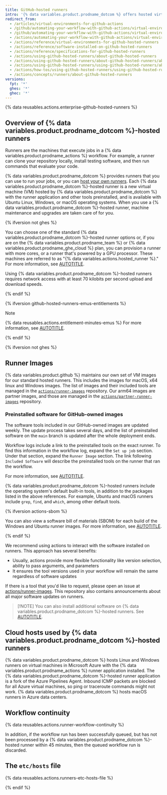 ```yaml
---
title: GitHub-hosted runners
intro: '{% data variables.product.prodname_dotcom %} offers hosted virtual machines to run workflows. The virtual machine contains an environment of tools, packages, and settings available for {% data variables.product.prodname_actions %} to use.'
redirect_from:
  - /articles/virtual-environments-for-github-actions
  - /github/automating-your-workflow-with-github-actions/virtual-environments-for-github-actions
  - /github/automating-your-workflow-with-github-actions/virtual-environments-for-github-hosted-runners
  - /actions/automating-your-workflow-with-github-actions/virtual-environments-for-github-hosted-runners
  - /actions/reference/virtual-environments-for-github-hosted-runners
  - /actions/reference/software-installed-on-github-hosted-runners
  - /actions/reference/specifications-for-github-hosted-runners
  - /actions/using-github-hosted-runners/about-github-hosted-runners
  - /actions/using-github-hosted-runners/about-github-hosted-runners/about-github-hosted-runners
  - /actions/using-github-hosted-runners/using-github-hosted-runners/about-github-hosted-runners
  - /actions/how-tos/using-github-hosted-runners/using-github-hosted-runners/about-github-hosted-runners
  - /actions/concepts/runners/about-github-hosted-runners
versions:
  fpt: '*'
  ghes: '*'
  ghec: '*'
---
```


{% data reusables.actions.enterprise-github-hosted-runners %}

## Overview of {% data variables.product.prodname_dotcom %}-hosted runners

Runners are the machines that execute jobs in a {% data variables.product.prodname_actions %} workflow. For example, a runner can clone your repository locally, install testing software, and then run commands that evaluate your code.

{% data variables.product.prodname_dotcom %} provides runners that you can use to run your jobs, or you can [host your own runners](/actions/hosting-your-own-runners/managing-self-hosted-runners/about-self-hosted-runners). Each {% data variables.product.prodname_dotcom %}-hosted runner is a new virtual machine (VM) hosted by {% data variables.product.prodname_dotcom %} with the runner application and other tools preinstalled, and is available with Ubuntu Linux, Windows, or macOS operating systems. When you use a {% data variables.product.prodname_dotcom %}-hosted runner, machine maintenance and upgrades are taken care of for you.

{% ifversion not ghes %}

You can choose one of the standard {% data variables.product.prodname_dotcom %}-hosted runner options or, if you are on the {% data variables.product.prodname_team %} or {% data variables.product.prodname_ghe_cloud %} plan, you can provision a runner with more cores, or a runner that's powered by a GPU processor. These machines are referred to as "{% data variables.actions.hosted_runner %}." For more information, see [AUTOTITLE](/enterprise-cloud@latest/actions/using-github-hosted-runners/about-larger-runners/about-larger-runners).

Using {% data variables.product.prodname_dotcom %}-hosted runners requires network access with at least 70 kilobits per second upload and download speeds.

{% endif %}

{% ifversion github-hosted-runners-emus-entitlements %}

> [!NOTE]
> {% data reusables.actions.entitlement-minutes-emus %} For more information, see [AUTOTITLE](/admin/identity-and-access-management/using-enterprise-managed-users-for-iam/about-enterprise-managed-users).

{% endif %}

{% ifversion not ghes %}

## Runner Images

{% data variables.product.github %} maintains our own set of VM images for our standard hosted runners. This includes the images for macOS, x64 linux and Windows images. The list of images and their included tools are managed in the [`actions/runner-images`](https://github.com/actions/runner-images) repository. Our arm64 images are partner images, and those are managed in the [`actions/partner-runner-images`](https://github.com/actions/partner-runner-images) repository.

### Preinstalled software for GitHub-owned images

The software tools included in our GitHub-owned images are updated weekly. The update process takes several days, and the list of preinstalled software on the `main` branch is updated after the whole deployment ends.

Workflow logs include a link to the preinstalled tools on the exact runner. To find this information in the workflow log, expand the `Set up job` section. Under that section, expand the `Runner Image` section. The link following `Included Software` will describe the preinstalled tools on the runner that ran the workflow.

For more information, see [AUTOTITLE](/actions/monitoring-and-troubleshooting-workflows/viewing-workflow-run-history).

{% data variables.product.prodname_dotcom %}-hosted runners include the operating system's default built-in tools, in addition to the packages listed in the above references. For example, Ubuntu and macOS runners include `grep`, `find`, and `which`, among other default tools.

{% ifversion actions-sbom %}

You can also view a software bill of materials (SBOM) for each build of the Windows and Ubuntu runner images. For more information, see [AUTOTITLE](/actions/security-guides/security-hardening-for-github-actions#reviewing-the-supply-chain-for-github-hosted-runners).

{% endif %}

We recommend using actions to interact with the software installed on runners. This approach has several benefits:
* Usually, actions provide more flexible functionality like version selection, ability to pass arguments, and parameters
* It ensures the tool versions used in your workflow will remain the same regardless of software updates

If there is a tool that you'd like to request, please open an issue at [actions/runner-images](https://github.com/actions/runner-images). This repository also contains announcements about all major software updates on runners.

> [!NOTE] You can also install additional software on {% data variables.product.prodname_dotcom %}-hosted runners. See [AUTOTITLE](/actions/using-github-hosted-runners/customizing-github-hosted-runners).

## Cloud hosts used by {% data variables.product.prodname_dotcom %}-hosted runners

{% data variables.product.prodname_dotcom %} hosts Linux and Windows runners on virtual machines in Microsoft Azure with the {% data variables.product.prodname_actions %} runner application installed. The {% data variables.product.prodname_dotcom %}-hosted runner application is a fork of the Azure Pipelines Agent. Inbound ICMP packets are blocked for all Azure virtual machines, so ping or traceroute commands might not work. {% data variables.product.prodname_dotcom %} hosts macOS runners in Azure data centers.

## Workflow continuity

{% data reusables.actions.runner-workflow-continuity %}

In addition, if the workflow run has been successfully queued, but has not been processed by a {% data variables.product.prodname_dotcom %}-hosted runner within 45 minutes, then the queued workflow run is discarded.

## The `etc/hosts` file

{% data reusables.actions.runners-etc-hosts-file %}

{% endif %}
